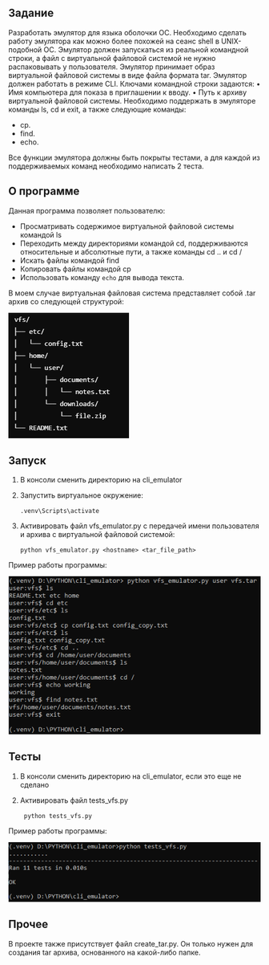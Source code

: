 ## Задание 
Разработать эмулятор для языка оболочки ОС. Необходимо сделать работу
эмулятора как можно более похожей на сеанс shell в UNIX-подобной ОС.
Эмулятор должен запускаться из реальной командной строки, а файл с
виртуальной файловой системой не нужно распаковывать у пользователя.
Эмулятор принимает образ виртуальной файловой системы в виде файла формата
tar. Эмулятор должен работать в режиме CLI.
Ключами командной строки задаются:
• Имя компьютера для показа в приглашении к вводу.
• Путь к архиву виртуальной файловой системы.
Необходимо поддержать в эмуляторе команды ls, cd и exit, а также
следующие команды:
* cp.
*  find.
* echo.

Все функции эмулятора должны быть покрыты тестами, а для каждой из
поддерживаемых команд необходимо написать 2 теста.

## О программе
Данная программа позволяет пользователю: 
- Просматривать содержимое виртуальной файловой системы командой ls 
- Переходить между директориями командой cd, поддерживаются относительные и абсолютные пути, а также команды cd .. и cd /
- Искать файлы командой find
- Копировать файлы командой cp
- Использовать команду `echo` для вывода текста.

В моем случае виртуальная файловая система представляет собой .tar архив со следующей структурой:

![Tree](https://github.com/whiteicesky/shell_simulator/blob/main/tree.png)

## Запуск
1. В консоли сменить директорию на cli_emulator
2. Запустить виртуальное окружение:
    ```commandline
    .venv\Scripts\activate
    ```

3. Активировать файл vfs_emulator.py с передачей имени пользователя и архива с виртуальной файловой системой:
    ```commandline
    python vfs_emulator.py <hostname> <tar_file_path>
    ```
Пример работы программы:

![Screenshot 1](https://github.com/whiteicesky/shell_simulator/blob/main/Screenshot_1.png)

## Тесты
1. В консоли сменить директорию на cli_emulator, если это еще не сделано
3. Активировать файл tests_vfs.py
   
   ```
    python tests_vfs.py
   ```
Пример работы программы:

![Screenshot 2](https://github.com/whiteicesky/shell_simulator/blob/main/Screenshot_2.png)

## Прочее
В проекте также присутствует файл create_tar.py. Он только нужен для создания tar архива, основанного на какой-либо папке.
